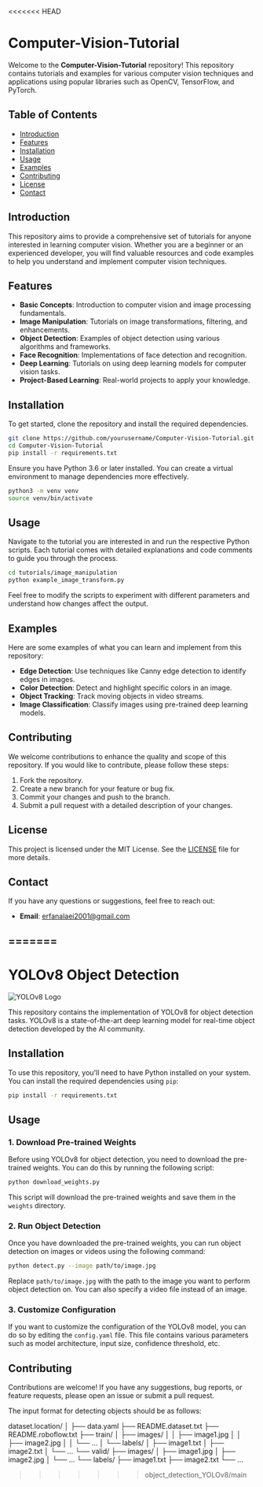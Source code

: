 

<<<<<<< HEAD
# Computer-Vision-Tutorial

Welcome to the **Computer-Vision-Tutorial** repository! This repository contains tutorials and examples for various computer vision techniques and applications using popular libraries such as OpenCV, TensorFlow, and PyTorch.

## Table of Contents
- [Introduction](#introduction)
- [Features](#features)
- [Installation](#installation)
- [Usage](#usage)
- [Examples](#examples)
- [Contributing](#contributing)
- [License](#license)
- [Contact](#contact)

## Introduction

This repository aims to provide a comprehensive set of tutorials for anyone interested in learning computer vision. Whether you are a beginner or an experienced developer, you will find valuable resources and code examples to help you understand and implement computer vision techniques.

## Features

- **Basic Concepts**: Introduction to computer vision and image processing fundamentals.
- **Image Manipulation**: Tutorials on image transformations, filtering, and enhancements.
- **Object Detection**: Examples of object detection using various algorithms and frameworks.
- **Face Recognition**: Implementations of face detection and recognition.
- **Deep Learning**: Tutorials on using deep learning models for computer vision tasks.
- **Project-Based Learning**: Real-world projects to apply your knowledge.

## Installation

To get started, clone the repository and install the required dependencies.

```bash
git clone https://github.com/yourusername/Computer-Vision-Tutorial.git
cd Computer-Vision-Tutorial
pip install -r requirements.txt
```

Ensure you have Python 3.6 or later installed. You can create a virtual environment to manage dependencies more effectively.

```bash
python3 -m venv venv
source venv/bin/activate
```

## Usage

Navigate to the tutorial you are interested in and run the respective Python scripts. Each tutorial comes with detailed explanations and code comments to guide you through the process.

```bash
cd tutorials/image_manipulation
python example_image_transform.py
```

Feel free to modify the scripts to experiment with different parameters and understand how changes affect the output.

## Examples

Here are some examples of what you can learn and implement from this repository:

- **Edge Detection**: Use techniques like Canny edge detection to identify edges in images.
- **Color Detection**: Detect and highlight specific colors in an image.
- **Object Tracking**: Track moving objects in video streams.
- **Image Classification**: Classify images using pre-trained deep learning models.

## Contributing

We welcome contributions to enhance the quality and scope of this repository. If you would like to contribute, please follow these steps:

1. Fork the repository.
2. Create a new branch for your feature or bug fix.
3. Commit your changes and push to the branch.
4. Submit a pull request with a detailed description of your changes.

## License

This project is licensed under the MIT License. See the [LICENSE](LICENSE) file for more details.

## Contact

If you have any questions or suggestions, feel free to reach out:

- **Email**: erfanalaei2001@gmail.com


=======
---

# YOLOv8 Object Detection

![YOLOv8 Logo](https://link.to.your/image.png)

This repository contains the implementation of YOLOv8 for object detection tasks. YOLOv8 is a state-of-the-art deep learning model for real-time object detection developed by the AI community.

## Installation

To use this repository, you'll need to have Python installed on your system. You can install the required dependencies using `pip`:

```bash
pip install -r requirements.txt
```

## Usage

### 1. Download Pre-trained Weights

Before using YOLOv8 for object detection, you need to download the pre-trained weights. You can do this by running the following script:

```bash
python download_weights.py
```

This script will download the pre-trained weights and save them in the `weights` directory.

### 2. Run Object Detection

Once you have downloaded the pre-trained weights, you can run object detection on images or videos using the following command:

```bash
python detect.py --image path/to/image.jpg
```

Replace `path/to/image.jpg` with the path to the image you want to perform object detection on. You can also specify a video file instead of an image.

### 3. Customize Configuration

If you want to customize the configuration of the YOLOv8 model, you can do so by editing the `config.yaml` file. This file contains various parameters such as model architecture, input size, confidence threshold, etc.

## Contributing

Contributions are welcome! If you have any suggestions, bug reports, or feature requests, please open an issue or submit a pull request.


The input format for detecting objects should be as follows:

dataset.location/
│
├── data.yaml
├── README.dataset.txt
├── README.roboflow.txt
├── train/
│   ├── images/
│   │   ├── image1.jpg
│   │   ├── image2.jpg
│   │   └── ...
│   └── labels/
│       ├── image1.txt
│       ├── image2.txt
│       └── ...
└── valid/
    ├── images/
    │   ├── image1.jpg
    │   ├── image2.jpg
    │   └── ...
    └── labels/
        ├── image1.txt
        ├── image2.txt
        └── ...
>>>>>>> object_detection_YOLOv8/main
